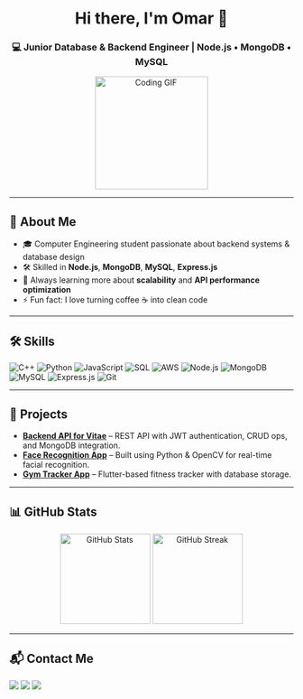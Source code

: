 <h1 align="center">Hi there, I'm Omar 👋</h1>
<h3 align="center">💻 Junior Database & Backend Engineer | Node.js • MongoDB • MySQL</h3>

<p align="center">
  <img src="https://media.giphy.com/media/M9gbBd9nbDrOTu1Mqx/giphy.gif" width="200" alt="Coding GIF"/>
</p>

---

## 🚀 About Me  
- 🎓 Computer Engineering student passionate about backend systems & database design  
- 🛠 Skilled in **Node.js**, **MongoDB**, **MySQL**, **Express.js**  
- 🌱 Always learning more about **scalability** and **API performance optimization**  
- ⚡ Fun fact: I love turning coffee ☕ into clean code  

---

## 🛠 Skills  

<p align="left">
<img src="https://img.shields.io/badge/C++-00599C?style=for-the-badge&logo=c%2B%2B&logoColor=white" alt="C++"/>
  <img src="https://img.shields.io/badge/Python-3776AB?style=for-the-badge&logo=python&logoColor=white" alt="Python"/>
  <img src="https://img.shields.io/badge/JavaScript-F7DF1E?style=for-the-badge&logo=javascript&logoColor=black" alt="JavaScript"/>
  <img src="https://img.shields.io/badge/SQL-336791?style=for-the-badge&logo=postgresql&logoColor=white" alt="SQL"/>
  <img src="https://img.shields.io/badge/AWS-232F3E?style=for-the-badge&logo=amazon-aws&logoColor=white" alt="AWS"/>
  <img src="https://img.shields.io/badge/Node.js-339933?style=for-the-badge&logo=node.js&logoColor=white" alt="Node.js"/>
  <img src="https://img.shields.io/badge/MongoDB-4EA94B?style=for-the-badge&logo=mongodb&logoColor=white" alt="MongoDB"/>
  <img src="https://img.shields.io/badge/MySQL-005C84?style=for-the-badge&logo=mysql&logoColor=white" alt="MySQL"/>
  <img src="https://img.shields.io/badge/Express.js-000000?style=for-the-badge&logo=express&logoColor=white" alt="Express.js"/>
  <img src="https://img.shields.io/badge/Git-F05032?style=for-the-badge&logo=git&logoColor=white" alt="Git"/>
</p>

---

## 📂 Projects  

- [**Backend API for Vitae**](#) – REST API with JWT authentication, CRUD ops, and MongoDB integration.  
- [**Face Recognition App**](#) – Built using Python & OpenCV for real-time facial recognition.  
- [**Gym Tracker App**](#) – Flutter-based fitness tracker with database storage.  

---

## 📊 GitHub Stats  

<p align="center">
  <img src="https://github-readme-stats.vercel.app/api?username=1Omarelalfy1122&show_icons=true&theme=tokyonight" alt="GitHub Stats" height="160"/>
  <img src="https://github-readme-streak-stats.herokuapp.com/?user=1Omarelalfy1122&theme=tokyonight" alt="GitHub Streak" height="160"/>
</p>

---

## 📬 Contact Me  

<p>
  <a href="https://www.linkedin.com/in/omar-elalfy-74b298287/"><img src="https://img.shields.io/badge/LinkedIn-0A66C2?style=for-the-badge&logo=linkedin&logoColor=white"/></a>
  <a href="mailto:omarelalfy2014@gmail.com"><img src="https://img.shields.io/badge/Email-D14836?style=for-the-badge&logo=gmail&logoColor=white"/></a>
  <a href="https://YOUR_PORTFOLIO.com"><img src="https://img.shields.io/badge/Portfolio-000000?style=for-the-badge&logo=About.me&logoColor=white"/></a>
</p>
